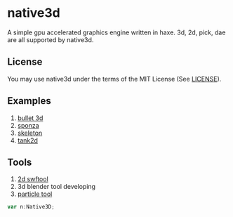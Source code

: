 native3d
========
A simple gpu  accelerated graphics engine written in haxe.
3d, 2d, pick, dae are all supported by native3d.  

License
-------
You may use native3d under the terms of the MIT License (See [LICENSE](http://opensource.org/licenses/MIT)).

Examples
--------
1. [bullet 3d](http://matrix3d.github.io/as3/2013/08/06/bullet-3d/)
2. [sponza](http://matrix3d.github.io/as3/2013/09/12/sponza-3d)
3. [skeleton](http://matrix3d.github.io/as3/2013/10/12/skeleton-3d)	
4. [tank2d](http://matrix3d.github.io/as3/2013/11/28/tank-2d/)

Tools
--------
1. [2d swftool](http://matrix3d.github.io/as3/2013/11/26/swfexporter/)
2. 3d blender tool developing
3. [particle tool](http://matrix3d.github.io/as3/2013/12/14/particleeditor/)

``` as
var n:Native3D;
```



